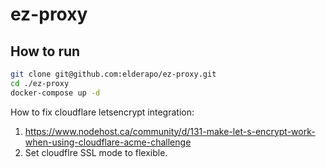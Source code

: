 # ez-proxy

## How to run

```bash
git clone git@github.com:elderapo/ez-proxy.git
cd ./ez-proxy
docker-compose up -d
```

How to fix cloudflare letsencrypt integration:
1. https://www.nodehost.ca/community/d/131-make-let-s-encrypt-work-when-using-cloudflare-acme-challenge
2. Set cloudflre SSL mode to flexible.
